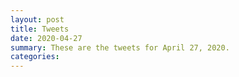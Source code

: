 ```yaml
---
layout: post
title: Tweets
date: 2020-04-27
summary: These are the tweets for April 27, 2020.
categories:
---
```


